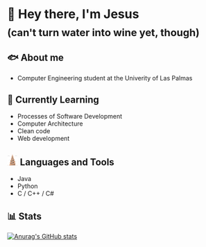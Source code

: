 # 🦾 Hey there, I'm Jesus<br><sub>(can't turn water into wine yet, though)</sub>

## 🐟 About me 
- Computer Engineering student at the Univerity of Las Palmas

## 🌿 Currently Learning
- Processes of Software Development
- Computer Architecture
- Clean code
- Web development

## <img src="https://github.com/jesus-tdd/jesus-tdd/blob/main/babel_color.svg" height="24"> Languages and Tools
<!-- TODO: Cambiar torre por una que se vea mejor -->
- Java
- Python
- C / C++ / C#

## 📊 Stats
<!-- TODO: Cambiar emoji por tablas de la ley?? -->
[![Anurag's GitHub stats](https://github-readme-stats.vercel.app/api?username=jesus-tdd&hide=contribs&show_icons=true&theme=dark)](https://github.com/anuraghazra/github-readme-stats)


<!--
**jesus-tdd/jesus-tdd** is a ✨ _special_ ✨ repository because its `README.md` (this file) appears on your GitHub profile.

Here are some ideas to get you started:

- 🔭 I’m currently working on ...
- 🌱 I’m currently learning ...
- 👯 I’m looking to collaborate on ...
- 🤔 I’m looking for help with ...
- 💬 Ask me about ...
- 📫 How to reach me: ...
- 😄 Pronouns: ...
- ⚡ Fun fact: ...
-->
